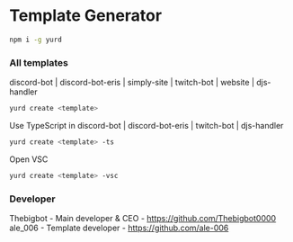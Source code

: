 # Template Generator

```bash
npm i -g yurd
```

### All templates

discord-bot |
discord-bot-eris |
simply-site |
twitch-bot |
website |
djs-handler


```bash
yurd create <template>
```

Use TypeScript in discord-bot | discord-bot-eris | twitch-bot | djs-handler
```bash
yurd create <template> -ts 
```

Open VSC

```bash
yurd create <template> -vsc 
```

### Developer

Thebigbot - Main developer & CEO - https://github.com/Thebigbot0000
ale_006 - Template developer - https://github.com/ale-006